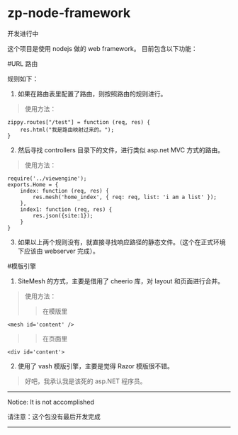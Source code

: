 ﻿zp-node-framework
===================

开发进行中

这个项目是使用 nodejs 做的 web framework。
目前包含以下功能：

#URL 路由

规则如下：

1. 如果在路由表里配置了路由，则按照路由的规则进行。
> 使用方法：

    zippy.routes["/test"] = function (req, res) {
        res.html("我是路由映射过来的。");
    }


2. 然后寻找 controllers 目录下的文件，进行类似 asp.net MVC 方式的路由。
>使用方法：

    require('../viewengine');
    exports.Home = {
        index: function (req, res) {
            res.mesh('home_index', { req: req, list: 'i am a list' });
        },
        index1: function (req, res) {
            res.json({site:1});
        }
    }

3. 如果以上两个规则没有，就直接寻找响应路径的静态文件。（这个在正式环境下应该由 webserver 完成）。

#模版引擎

1. SiteMesh 的方式，主要是借用了 cheerio 库，对 layout 和页面进行合并。
> 使用方法：
>> 在模版里 

    <mesh id='content' />


>> 在页面里

    <div id='content'>

2. 使用了 vash 模版引擎，主要是觉得 Razor 模版很不错。
> 好吧，我承认我是该死的 asp.NET 程序员。


*********************************
Notice: It is not accomplished

请注意：这个包没有最后开发完成
*********************************



